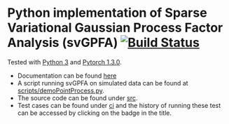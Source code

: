 # Python implementation of Sparse Variational Gaussian Process Factor Analysis (svGPFA) [![Build Status](https://travis-ci.com/joacorapela/gaussianProcesses.png)](https://travis-ci.com/joacorapela/svGPFA)

Tested with [Python 3](https://www.python.org/downloads/release/python-352/) and [Pytorch 1.3.0](https://pytorch.org/).

* Documentation can be found [here](https://svgpfa.readthedocs.io/)
* A script running svGPFA on simulated data can be found at [scripts/demoPointProcess.py](scripts/demoPointProcess.py).
* The source code can be found under [src](src).
* Test cases can be found under [ci](ci) and the history of running these test can be accessed by clicking on the badge in the title.
